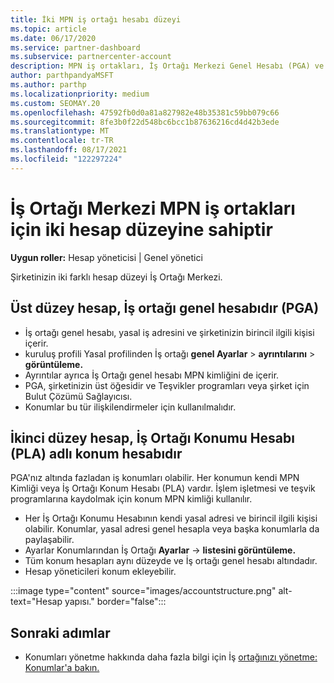 ```yaml
---
title: İki MPN iş ortağı hesabı düzeyi
ms.topic: article
ms.date: 06/17/2020
ms.service: partner-dashboard
ms.subservice: partnercenter-account
description: MPN iş ortakları, İş Ortağı Merkezi Genel Hesabı (PGA) ve İş Ortağı Konumu Hesabı (PLA) gibi iki hesap düzeyi hakkında bilgi öğrenebilir.
author: parthpandyaMSFT
ms.author: parthp
ms.localizationpriority: medium
ms.custom: SEOMAY.20
ms.openlocfilehash: 47592fb0d0a81a827982e48b35381c59bb079c66
ms.sourcegitcommit: 8fe3b0f22d548bc6bcc1b87636216cd4d42b3ede
ms.translationtype: MT
ms.contentlocale: tr-TR
ms.lasthandoff: 08/17/2021
ms.locfileid: "122297224"
---
```

# <a name="partner-center-has-two-levels-of-accounts-for-mpn-partners"></a>İş Ortağı Merkezi MPN iş ortakları için iki hesap düzeyine sahiptir

**Uygun roller:** Hesap yöneticisi | Genel yönetici

Şirketinizin iki farklı hesap düzeyi İş Ortağı Merkezi.

## <a name="the-top-level-account-is-the-partner-global-account-pga"></a>Üst düzey hesap, İş ortağı genel hesabıdır (PGA)

- İş ortağı genel hesabı, yasal iş adresini ve şirketinizin birincil ilgili kişisi içerir. 
- kuruluş profili Yasal profilinden İş ortağı **genel Ayarlar**  >  **ayrıntılarını**  >  **görüntüleme.**
- Ayrıntılar ayrıca İş Ortağı genel hesabı MPN kimliğini de içerir. 
- PGA, şirketinizin üst öğesidir ve Teşvikler programları veya şirket için Bulut Çözümü Sağlayıcısı. 
- Konumlar bu tür ilişkilendirmeler için kullanılmalıdır.

## <a name="the-second-level-account-is-the-location-account-called-partner-location-account-pla"></a>İkinci düzey hesap, İş Ortağı Konumu Hesabı (PLA) adlı konum hesabıdır

PGA'nız altında fazladan iş konumları olabilir. Her konumun kendi MPN Kimliği veya İş Ortağı Konum Hesabı (PLA) vardır. İşlem işletmesi ve teşvik programlarına kaydolmak için konum MPN kimliği kullanılır.

- Her İş Ortağı Konumu Hesabının kendi yasal adresi ve birincil ilgili kişisi olabilir. Konumlar, yasal adresi genel hesapla veya başka konumlarla da paylaşabilir.
- Ayarlar Konumlarından İş Ortağı **Ayarlar**  ->  **listesini görüntüleme.**
- Tüm konum hesapları aynı düzeyde ve İş ortağı genel hesabı altındadır.
- Hesap yöneticileri konum ekleyebilir.

:::image type="content" source="images/accountstructure.png" alt-text="Hesap yapısı." border="false":::

## <a name="next-steps"></a>Sonraki adımlar

- Konumları yönetme hakkında daha fazla bilgi için İş [ortağınızı yönetme: Konumlar'a bakın.](manage-locations.md)
